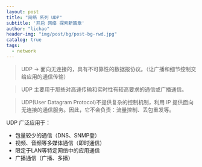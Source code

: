 ```yaml
---
layout: post
title: "网络 系列 UDP"
subtitle: '开启 网络 探索新篇章'
author: "lichao"
header-img: "img/post/bg/post-bg-rwd.jpg"
catalog: true
tags:
  - network 
---
```


> UDP -> 面向无连接的，具有不可靠性的数据报协议。（让广播和细节控制交给应用的通信传输）

> UDP 主要用于那些对高速传输和实时性有较高要求的通信或广播通信。

> UDP(User Datagram Protocol)不提供复杂的控制机制，利用 IP 提供面向无连接的通信服务。因此，它不会负责：流量控制、丢包重发等。

UDP 广泛应用于：
* 包量较少的通信（DNS、SNMP登）
* 视频、音频等多媒体通信（即时通信）
* 限定于LAN等特定网络中的应用通信
* 广播通信（广播、多播）　　


